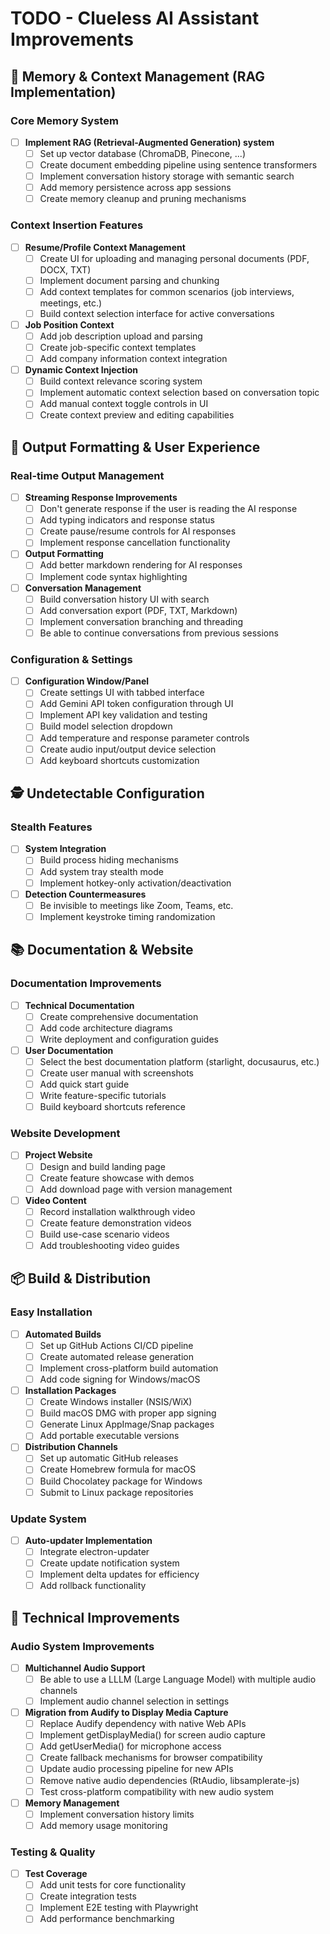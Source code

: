 # TODO - Clueless AI Assistant Improvements

## 🧠 Memory & Context Management (RAG Implementation)

### Core Memory System
- [ ] **Implement RAG (Retrieval-Augmented Generation) system**
  - [ ] Set up vector database (ChromaDB, Pinecone, ...)
  - [ ] Create document embedding pipeline using sentence transformers
  - [ ] Implement conversation history storage with semantic search
  - [ ] Add memory persistence across app sessions
  - [ ] Create memory cleanup and pruning mechanisms

### Context Insertion Features
- [ ] **Resume/Profile Context Management**
  - [ ] Create UI for uploading and managing personal documents (PDF, DOCX, TXT)
  - [ ] Implement document parsing and chunking
  - [ ] Add context templates for common scenarios (job interviews, meetings, etc.)
  - [ ] Build context selection interface for active conversations

- [ ] **Job Position Context**
  - [ ] Add job description upload and parsing
  - [ ] Create job-specific context templates
  - [ ] Add company information context integration

- [ ] **Dynamic Context Injection**
  - [ ] Build context relevance scoring system
  - [ ] Implement automatic context selection based on conversation topic
  - [ ] Add manual context toggle controls in UI
  - [ ] Create context preview and editing capabilities

## 🎨 Output Formatting & User Experience

### Real-time Output Management
- [ ] **Streaming Response Improvements**
  - [ ] Don't generate response if the user is reading the AI response
  - [ ] Add typing indicators and response status
  - [ ] Create pause/resume controls for AI responses
  - [ ] Implement response cancellation functionality

- [ ] **Output Formatting**
  - [ ] Add better markdown rendering for AI responses
  - [ ] Implement code syntax highlighting

- [ ] **Conversation Management**
  - [ ] Build conversation history UI with search
  - [ ] Add conversation export (PDF, TXT, Markdown)
  - [ ] Implement conversation branching and threading
  - [ ] Be able to continue conversations from previous sessions

### Configuration & Settings
- [ ] **Configuration Window/Panel**
  - [ ] Create settings UI with tabbed interface
  - [ ] Add Gemini API token configuration through UI
  - [ ] Implement API key validation and testing
  - [ ] Build model selection dropdown
  - [ ] Add temperature and response parameter controls
  - [ ] Create audio input/output device selection
  - [ ] Add keyboard shortcuts customization

## 🕵️ Undetectable Configuration

### Stealth Features
- [ ] **System Integration**
  - [ ] Build process hiding mechanisms
  - [ ] Add system tray stealth mode
  - [ ] Implement hotkey-only activation/deactivation
  
- [ ] **Detection Countermeasures**
  - [ ] Be invisible to meetings like Zoom, Teams, etc.
  - [ ] Implement keystroke timing randomization

## 📚 Documentation & Website

### Documentation Improvements
- [ ] **Technical Documentation**
  - [ ] Create comprehensive documentation
  - [ ] Add code architecture diagrams
  - [ ] Write deployment and configuration guides

- [ ] **User Documentation**
    - [ ] Select the best documentation platform (starlight, docusaurus, etc.)
  - [ ] Create user manual with screenshots
  - [ ] Add quick start guide
  - [ ] Write feature-specific tutorials
  - [ ] Build keyboard shortcuts reference

### Website Development
- [ ] **Project Website**
  - [ ] Design and build landing page
  - [ ] Create feature showcase with demos
  - [ ] Add download page with version management

- [ ] **Video Content**
  - [ ] Record installation walkthrough video
  - [ ] Create feature demonstration videos
  - [ ] Build use-case scenario videos
  - [ ] Add troubleshooting video guides

## 📦 Build & Distribution

### Easy Installation
- [ ] **Automated Builds**
  - [ ] Set up GitHub Actions CI/CD pipeline
  - [ ] Create automated release generation
  - [ ] Implement cross-platform build automation
  - [ ] Add code signing for Windows/macOS

- [ ] **Installation Packages**
  - [ ] Create Windows installer (NSIS/WiX)
  - [ ] Build macOS DMG with proper app signing
  - [ ] Generate Linux AppImage/Snap packages
  - [ ] Add portable executable versions

- [ ] **Distribution Channels**
  - [ ] Set up automatic GitHub releases
  - [ ] Create Homebrew formula for macOS
  - [ ] Build Chocolatey package for Windows
  - [ ] Submit to Linux package repositories

### Update System
- [ ] **Auto-updater Implementation**
  - [ ] Integrate electron-updater
  - [ ] Create update notification system
  - [ ] Implement delta updates for efficiency
  - [ ] Add rollback functionality

## 🔧 Technical Improvements

### Audio System Improvements
- [ ] **Multichannel Audio Support**
  - [ ] Be able to use a LLLM (Large Language Model) with multiple audio channels
  - [ ] Implement audio channel selection in settings

- [ ] **Migration from Audify to Display Media Capture**
  - [ ] Replace Audify dependency with native Web APIs
  - [ ] Implement getDisplayMedia() for screen audio capture
  - [ ] Add getUserMedia() for microphone access
  - [ ] Create fallback mechanisms for browser compatibility
  - [ ] Update audio processing pipeline for new APIs
  - [ ] Remove native audio dependencies (RtAudio, libsamplerate-js)
  - [ ] Test cross-platform compatibility with new audio system

- [ ] **Memory Management**
  - [ ] Implement conversation history limits
  - [ ] Add memory usage monitoring

### Testing & Quality
- [ ] **Test Coverage**
  - [ ] Add unit tests for core functionality
  - [ ] Create integration tests
  - [ ] Implement E2E testing with Playwright
  - [ ] Add performance benchmarking

